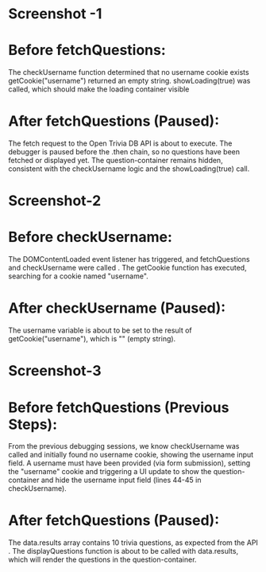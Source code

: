 # Screenshot -1
# Before fetchQuestions:
The checkUsername function determined that no username cookie exists getCookie("username") returned an empty string.
showLoading(true) was called, which should make the loading container visible  

# After fetchQuestions (Paused):
The fetch request to the Open Trivia DB API is about to execute. The debugger is paused before the .then chain, so no questions have been fetched or displayed yet.
The question-container remains hidden, consistent with the checkUsername logic and the showLoading(true) call.

# Screenshot-2
# Before checkUsername:
The DOMContentLoaded event listener has triggered, and fetchQuestions and checkUsername were called .
The getCookie function  has executed, searching for a cookie named "username".


# After checkUsername (Paused):
The username variable is about to be set to the result of getCookie("username"), which is "" (empty string).

# Screenshot-3
# Before fetchQuestions (Previous Steps):
From the previous debugging sessions, we know checkUsername was called and initially found no username cookie, showing the username input field.
A username must have been provided (via form submission), setting the "username" cookie and triggering a UI update to show the question-container and hide the username input field (lines 44-45 in checkUsername).

# After fetchQuestions (Paused):
The data.results array contains 10 trivia questions, as expected from the API .
The displayQuestions function is about to be called with data.results, which will render the questions in the question-container. 